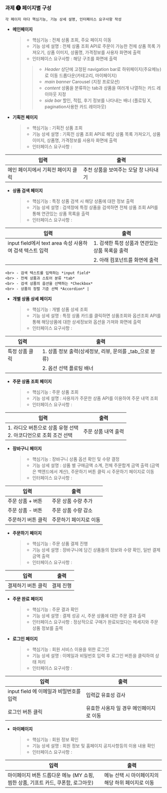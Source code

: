 ### 과제 &#10102; 페이지별 구성 

``
각 페이지 마다 핵심기능, 기능 상세 설명, 인터페이스 요구사항 작성
``


- **메인페이지**
    
    > - 핵심기능 : 전체 상품 조회, 주요 페이지 이동 
    > - 기능 상세 설명 : 전체 상품 조회 API로 주문이 가능한 전체 상품 목록 가져오기, 상품 이미지, 상품명, 가격정보를 사용자 화면에 출력 
    > - 인터페이스 요구사항 : 해당 구조를 화면에 출력
    > > - *Header*  상단에 고정된 navigation bar로 하위페이지(주요메뉴)로 이동 드롭다운(카테고리, 마이페이지)
    > > - *main banner*  Carousel (지정 프로모션)
    > > - *content*  상품을 분류하는 tab과 상품을 여러개 나열하는 카드 레이아웃 지정
    > > - *side bar*  할인, 적립, 후기 정보를 나타내는 배너 (플로팅 X, pagination사용한 카드 레이아웃) 


- **기획전 페이지**

    > - 핵심기능 : 기획전 상품 조회
    > - 기능 상세 설명 : 기획전 상품 조회 API로 해당 상품 목록 가져오기, 상품 이미지, 상품명, 가격정보를 사용자 화면에 출력
    > - 인터페이스 요구사항 :

| 입력 | 출력 |
|-|-|
| 메인 페이지에서 기획전 페이지 클릭 | 추천 상품을 보여주는 모달 창 나타내기 |



- **상품 검색 페이지**

    > - 핵심기능 : 특정 상품 검색 시 해당 상품에 대한 정보 출력 
    > - 기능 상세 설명 : 검색창에 특정 상품을 검색하면 전체 상품 조회 API를 통해 연관있는 상품 목록을 출력 
    > - 인터페이스 요구사항 :

| 입력 | 출력 |
|-|-|
| input field에서 text area 속성 사용하여 검색 텍스트 입력 | 1. 검색한 특정 상품과 연관있는 상품 목록을 출력 |
| |  2. 아래 컴포넌트를 화면에 출력
    <br> - 검색 텍스트를 입력하는 *input field*
    <br> - 전체 상품과 스토어 분류 *tab*
    <br> - 검색 상품의 옵션을 선택하는 *Checkbox*
    <br> - 상품의 정렬 기준 선택 *Accordion* |



- **개별 상품 상세 페이지**

    > - 핵심기능 : 개별 상품 상세 조회 
    > - 기능 상세 설명 : 특정 상품 카드를 클릭하면 상품조회와 옵션조회 API를 통해 해당상품에 대한 상세정보와 옵션을 가져와 화면에 출력 
    > - 인터페이스 요구사항 :

| 입력 | 출력 |
|-|-|
| 특정 상품 클릭 | 1. 상품 정보 출력(상세정보, 리뷰, 문의를 _tab_으로 분류) |
|               | 2. 옵션 선택 플로팅 배너 |



- **주문 상품 조회 페이지**

    > - 핵심기능 : 주문 상품 조회
    > - 기능 상세 설명 : 사용자가 주문한 상품 API를 이용하여 주문 내역 조회
    > - 인터페이스 요구사항 :

| 입력 | 출력 |
|-|-|
| 1. 라디오 버튼으로 상품 유형 선택 <br> 2. 아코디언으로 조회 조건 선택 | 주문 상품 내역 출력  |



- **장바구니 페이지**

    > - 핵심기능 : 장바구니 상품 옵션 확인 및 수량 결정
    > - 기능 상세 설명 : 상품 별 구매금액 소계, 전체 주문합계 금액 출력 (금액은 백앤드에서 계산), 주문하기 버튼 클릭 시 주문하기 페이지로 이동
    > - 인터페이스 요구사항 :

| 입력 | 출력 |
|-|-|
| 주문 상품 + 버튼 | 주문 상품 수량 추가 |
| 주문 상품 - 버튼 | 주문 상품 수량 감소 |
| 주문하기 버튼 클릭 | 주문하기 페이지로 이동 |



- **주문하기 페이지**

    > - 핵심기능 : 주문 상품 결제 진행 
    > - 기능 상세 설명 : 장바구니에 담긴 상품들의 정보와 수량 확인, 일반 결제 금액 출력 
    > - 인터페이스 요구사항 :

| 입력 | 출력 |
|-|-|
| 결제하기 버튼 클릭 | 결제 진행 |



- **주문 완료 페이지**

    > - 핵심기능 : 주문 결과 확인 
    > - 기능 상세 설명 : 결제 성공 시, 주문 상품에 대한 주문 결과 출력 
    > - 인터페이스 요구사항 : 정상적으로 구매가 완료되었다는 메세지와 주문 상품 정보를 출력 



- **로그인 페이지**

    > - 핵심기능 : 회원 서비스 이용을 위한 로그인
    > - 기능 상세 설명 : 이메일과 비밀번호 입력 후 로그인 버튼을 클릭하여 상태 처리 
    > - 인터페이스 요구사항 :

| 입력 | 출력 |
|-|-|
| input field 에 이메일과 비밀번호를 입력  | 입력값 유효성 검사  |
| 로그인 버튼 클릭 | 유효한 사용자 일 경우 메인페이지로 이동 |



- **마이페이지**

    > - 핵심기능 : 회원 정보 확인 
    > - 기능 상세 설명 : 회원 정보 및 홈페이지 공지사항등의 이용 내용 확인 
    > - 인터페이스 요구사항 :

| 입력 | 출력 |
|-|-|
| 마이페이지 버튼 드롭다운 메뉴 (MY 쇼핑, 찜한 상품, 기프트 카드, 쿠폰함, 로그아웃)  | 메뉴 선택 시 마이페이지의 해당 하위 페이지로 이동  |
